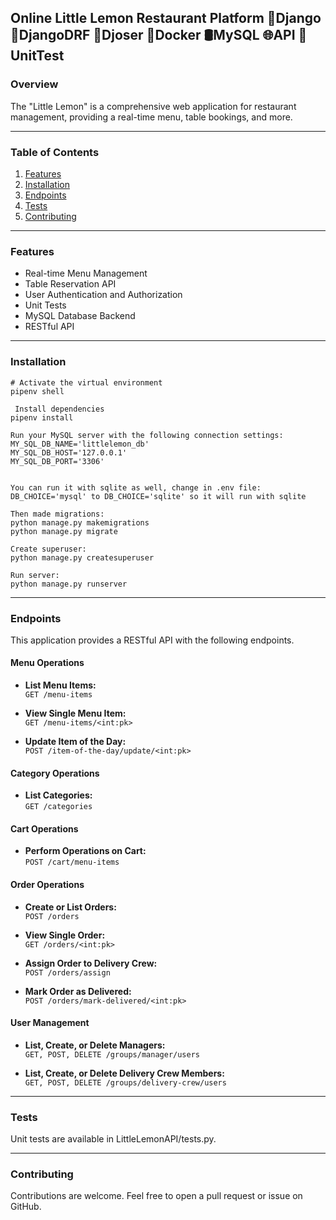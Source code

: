 ## Online Little Lemon Restaurant Platform 🐍Django 📡DjangoDRF 🔐Djoser 🐳Docker 🛢MySQL 🌐API 🧪UnitTest

### Overview

The "Little Lemon" is a comprehensive web application for restaurant management, providing a real-time menu, table bookings, and more.

---

### Table of Contents

1. [Features](#features)
2. [Installation](#installation)
3. [Endpoints](#endpoints)
5. [Tests](#tests)
6. [Contributing](#contributing)

---

### Features

- Real-time Menu Management
- Table Reservation API
- User Authentication and Authorization
- Unit Tests
- MySQL Database Backend
- RESTful API

---

### Installation

```shell
# Activate the virtual environment
pipenv shell

 Install dependencies
pipenv install

Run your MySQL server with the following connection settings:
MY_SQL_DB_NAME='littlelemon_db'
MY_SQL_DB_HOST='127.0.0.1'
MY_SQL_DB_PORT='3306'


You can run it with sqlite as well, change in .env file:
DB_CHOICE='mysql' to DB_CHOICE='sqlite' so it will run with sqlite

Then made migrations:
python manage.py makemigrations
python manage.py migrate

Create superuser:
python manage.py createsuperuser

Run server:
python manage.py runserver
```
---

### Endpoints

This application provides a RESTful API with the following endpoints.

#### Menu Operations

- **List Menu Items:**  
  `GET /menu-items`

- **View Single Menu Item:**  
  `GET /menu-items/<int:pk>`

- **Update Item of the Day:**  
  `POST /item-of-the-day/update/<int:pk>`

#### Category Operations

- **List Categories:**  
  `GET /categories`

#### Cart Operations

- **Perform Operations on Cart:**  
  `POST /cart/menu-items`

#### Order Operations

- **Create or List Orders:**  
  `POST /orders`

- **View Single Order:**  
  `GET /orders/<int:pk>`

- **Assign Order to Delivery Crew:**  
  `POST /orders/assign`

- **Mark Order as Delivered:**  
  `POST /orders/mark-delivered/<int:pk>`

#### User Management

- **List, Create, or Delete Managers:**  
  `GET, POST, DELETE /groups/manager/users`

- **List, Create, or Delete Delivery Crew Members:**  
  `GET, POST, DELETE /groups/delivery-crew/users`

---

### Tests

Unit tests are available in LittleLemonAPI/tests.py.

---

### Contributing

Contributions are welcome. Feel free to open a pull request or issue on GitHub.